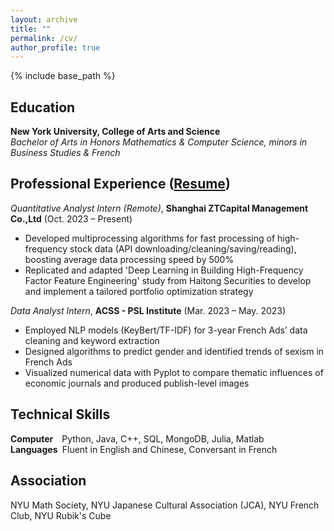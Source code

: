 ```yaml
---
layout: archive
title: ""
permalink: /cv/
author_profile: true
---
```


{% include base_path %}

## Education
**New York University, College of Arts and Science**  
*Bachelor of Arts in Honors Mathematics & Computer Science, minors in Business Studies & French*

## Professional Experience ([Resume](https://erichu12138.github.io/files/Resume_Eric_MFE.pdf))

*Quantitative Analyst Intern (Remote)*,  **Shanghai ZTCapital Management Co.,Ltd** (Oct. 2023 – Present)
- Developed multiprocessing algorithms for fast processing of high-frequency stock data (API downloading/cleaning/saving/reading), boosting average data processing speed by 500%
- Replicated and adapted 'Deep Learning in Building High-Frequency Factor Feature Engineering' study from Haitong Securities to develop and implement a tailored portfolio optimization strategy

*Data Analyst Intern*,  **ACSS - PSL Institute**  (Mar. 2023 – May. 2023)
- Employed NLP models (KeyBert/TF-IDF) for 3-year French Ads’ data cleaning and keyword extraction
- Designed algorithms to predict gender and identified trends of sexism in French Ads
- Visualized numerical data with Pyplot to compare thematic influences of economic journals and produced publish-level images

  
## Technical Skills
**Computer&nbsp;&nbsp;&nbsp;**  Python, Java, C++, SQL, MongoDB, Julia, Matlab   
**Languages&nbsp;** Fluent in English and Chinese, Conversant in French

## Association
NYU Math Society, NYU Japanese Cultural Association (JCA), NYU French Club, NYU Rubik's Cube
